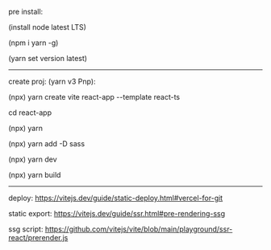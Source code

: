 pre install:

(install node latest LTS)

(npm i yarn -g)

(yarn set version latest)

----
create proj: (yarn v3 Pnp):

(npx) yarn create vite react-app --template react-ts

cd react-app

(npx) yarn

(npx) yarn add -D sass

(npx) yarn dev

(npx) yarn build

----------

deploy:
https://vitejs.dev/guide/static-deploy.html#vercel-for-git

static export:
https://vitejs.dev/guide/ssr.html#pre-rendering-ssg

ssg script:
https://github.com/vitejs/vite/blob/main/playground/ssr-react/prerender.js
